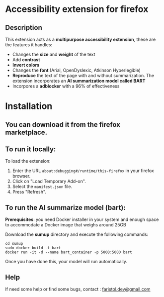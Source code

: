 
# Accessibility extension for firefox

## Description

This extension acts as a **multipurpose accessibility extension**, these are the features it handles:


* Changes the **size** and **weight** of the text
* Add **contrast**
* **Invert colors**
* Changes the **font** (Arial, OpenDyslexic, Atkinson Hyperlegible)
* **Reproduce** the text of the page with and without summarization. The extension incorporates an **AI summarization model called BART**
* Incorpores a **adblocker** with a 96% of effectiveness
# Installation
## You can download it from the firefox marketplace.

## To run it locally: 

To load the extension:
1. Enter the URL `about:debugging#/runtime/this-firefox` in your firefox browser.
2. Click on "Load Temporary Add-on".
3. Select the `manifest.json` file.
4. Press "Refresh".

## To run the AI summarize model (bart):

**Prerequisites**: you need Docker installer in your system and enough space to accommodate a Docker image that weighs around 25GB

Download the **sumup** directory and execute the following commands:
```
cd sumup
sudo docker build -t bart
docker run -it -d --name bart_container -p 5000:5000 bart

```
Once you have done this, your model will run automatically.


## Help

If need some help or find some bugs, contact : faristol.dev@gmail.com

